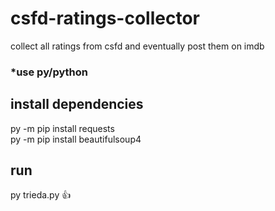 # csfd-ratings-collector
collect all ratings from csfd and eventually post them on imdb

### *use py/python

## install dependencies
py -m pip install requests <br />
py -m pip install beautifulsoup4 <br />

## run
py trieda.py :+1:
